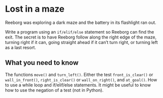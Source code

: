 # Lost in a maze

Reeborg was exploring a dark maze and the battery in its flashlight ran out.

Write a program using an `if/elif/else` statement so Reeborg can find the exit. The secret is to have Reeborg follow along the right edge of the maze, turning right if it can, going straight ahead if it can’t turn right, or turning left as a last resort.

## What you need to know

The functions `move()` and `turn_left()`. Either the test `front_is_clear()` or `wall_in_front()`, `right_is_clear()` or `wall_on_right()`, and `at_goal()`. How to use a while loop and if/elif/else statements. It might be useful to know how to use the negation of a test (not in Python).
